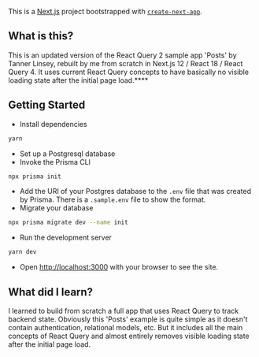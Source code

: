 This is a [Next.js](https://nextjs.org/) project bootstrapped with [`create-next-app`](https://github.com/vercel/next.js/tree/canary/packages/create-next-app).

## What is this?
This is an updated version of the React Query 2 sample app 'Posts' by Tanner Linsey, rebuilt by me from scratch in Next.js 12 / React 18 / React Query 4. It uses current React Query concepts to have basically no visible loading state after the initial page load.****

## Getting Started

* Install dependencies
```bash
yarn
```
* Set up a Postgresql database
* Invoke the Prisma CLI
```bash
npx prisma init
```
* Add the URI of your Postgres database to the `.env` file that was created by Prisma. There is a `.sample.env` file to show the format.
* Migrate your database
```bash
npx prisma migrate dev --name init 
```

* Run the development server
```bash
yarn dev
```
* Open [http://localhost:3000](http://localhost:3000) with your browser to see the site.

## What did I learn?
I learned to build from scratch a full app that uses React Query to track backend state. Obviously this 'Posts' example is quite simple as it doesn't contain authentication, relational models, etc. But it includes all the main concepts of React Query and almost entirely removes visible loading state after the initial page load.
